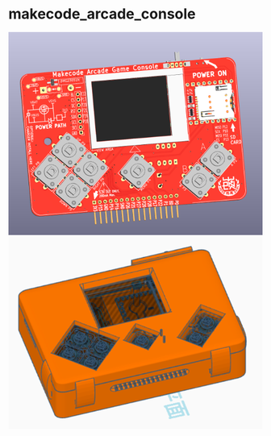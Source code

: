 # makecode_arcade_console
![](截圖%202022-11-02%20上午10.25.57.png)
![](截圖%202022-12-26%20下午2.56.23.png)
